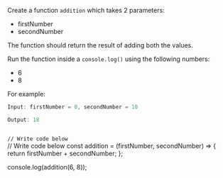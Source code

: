 Create a function `addition`
which takes 2 parameters:
- firstNumber
- secondNumber

The function should return
the result of adding both
the values.

Run the function inside a
`console.log()` using the
following numbers:
- 6
- 8

For example:
```js
Input: firstNumber = 8, secondNumber = 10

Output: 18
```
<codeblock type="exercise" language="javascript" testMode="fixedInput">
<code>
// Write code below
</code>

<solution>
// Write code below
const addition = (firstNumber, secondNumber) => {
  return firstNumber + secondNumber;
};

console.log(addition(6, 8));
</solution>
</codeblock>
